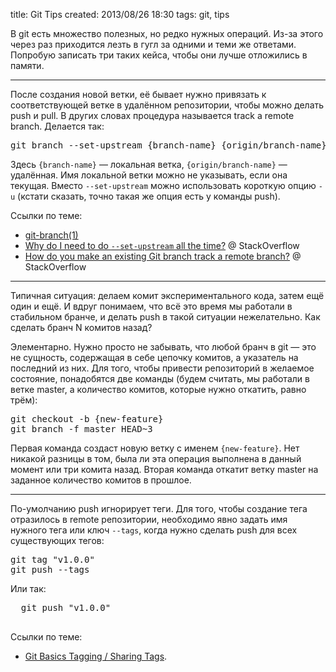 title: Git Tips
created: 2013/08/26 18:30
tags: git, tips

В git есть множество полезных, но редко нужных операций. Из-за этого через раз приходится лезть в гугл за одними и теми же ответами. Попробую записать три таких кейса, чтобы они лучше отложились в памяти.

---

После создания новой ветки, её бывает нужно привязать к соответствующей ветке в удалённом репозитории, чтобы можно делать push и pull. В других словах процедура называется track a remote branch. Делается так:

<pre class="language-bash">
git branch --set-upstream {branch-name} {origin/branch-name}
</pre>

Здесь `{branch-name}` — локальная ветка, `{origin/branch-name}` — удалённая. Имя локальной ветки можно не указывать, если она текущая. Вместо `--set-upstream` можно использовать короткую опцию `-u` (кстати сказать, точно такая же опция есть у команды push).

Ссылки по теме:

- [git-branch(1)](http://git-scm.com/docs/git-branch)
- [Why do I need to do `--set-upstream` all the time?](http://stackoverflow.com/questions/6089294/why-do-i-need-to-do-set-upstream-all-the-time) @ StackOverflow
- [How do you make an existing Git branch track a remote branch?](http://stackoverflow.com/questions/520650/how-do-you-make-an-existing-git-branch-track-a-remote-branch) @ StackOverflow


---

Типичная ситуация: делаем комит экспериментального кода, затем ещё один и ещё. И вдруг понимаем, что всё это время мы работали в стабильном бранче, и делать push в такой ситуации нежелательно. Как сделать бранч N комитов назад?

Элементарно. Нужно просто не забывать, что любой бранч в git — это не сущность, содержащая в себе цепочку комитов, а указатель на последний из них. Для того, чтобы привести репозиторий в желаемое состояние, понадобятся две команды (будем считать, мы работали в ветке master, а количество комитов, которые нужно откатить, равно трём):

<pre class="language-bash">
git checkout -b {new-feature}  
git branch -f master HEAD~3
</pre>

Первая команда создаст новую ветку с именем `{new-feature}`. Нет никакой разницы в том, была ли эта операция выполнена в данный момент или три комита назад. Вторая команда откатит ветку master на заданное количество комитов в прошлое.

---

По-умолчанию push игнорирует теги. Для того, чтобы создание тега отразилось в remote репозитории, необходимо явно задать имя нужного тега или ключ `--tags`, когда нужно сделать push для всех существующих тегов:

<pre class="language-bash">
git tag "v1.0.0"  
git push --tags
</pre>

Или так:

  <pre class="language-bash">
  git push "v1.0.0"
  </pre>

Ссылки по теме:

- [Git Basics Tagging / Sharing Tags](http://git-scm.com/book/en/Git-Basics-Tagging#Sharing-Tags).
